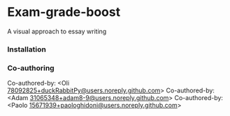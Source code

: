 # Exam-grade-boost

A visual approach to essay writing

### Installation

### Co-authoring

Co-authored-by: <Oli 78092825+duckRabbitPy@users.noreply.github.com>
Co-authored-by: <Adam 31065348+adam8-9@users.noreply.github.com>
Co-authored-by: <Paolo 15671939+paologhidoni@users.noreply.github.com>
